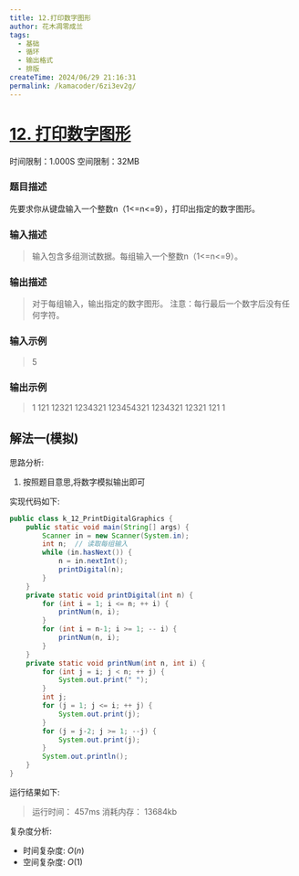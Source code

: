 ```yaml
---
title: 12.打印数字图形
author: 花木凋零成兰
tags:
  - 基础
  - 循环
  - 输出格式
  - 排版
createTime: 2024/06/29 21:16:31
permalink: /kamacoder/6zi3ev2g/
---
```



# [12. 打印数字图形](https://www.kamacoder.com/problempage.php?pid=1011)
时间限制：1.000S  空间限制：32MB
### 题目描述
先要求你从键盘输入一个整数n（1<=n<=9），打印出指定的数字图形。
### 输入描述
> 输入包含多组测试数据。每组输入一个整数n（1<=n<=9）。
### 输出描述
> 对于每组输入，输出指定的数字图形。
注意：每行最后一个数字后没有任何字符。
### 输入示例
> 5
### 输出示例
>    1
   121
  12321
 1234321
123454321
 1234321
  12321
   121
    1

## 解法一(模拟)

思路分析:
1. 按照题目意思,将数字模拟输出即可

实现代码如下:

```java
public class k_12_PrintDigitalGraphics {
    public static void main(String[] args) {
        Scanner in = new Scanner(System.in);
        int n;  // 读取每组输入
        while (in.hasNext()) {
            n = in.nextInt();
            printDigital(n);
        }
    }
    private static void printDigital(int n) {
        for (int i = 1; i <= n; ++ i) {
            printNum(n, i);
        }
        for (int i = n-1; i >= 1; -- i) {
            printNum(n, i);
        }
    }
    private static void printNum(int n, int i) {
        for (int j = i; j < n; ++ j) {
            System.out.print(" ");
        }
        int j;
        for (j = 1; j <= i; ++ j) {
            System.out.print(j);
        }
        for (j = j-2; j >= 1; --j) {
            System.out.print(j);
        }
        System.out.println();
    }
}
```

运行结果如下:
> 运行时间：
457ms
消耗内存：
13684kb

复杂度分析:

- 时间复杂度: $O(n)$
- 空间复杂度: $O(1)$
